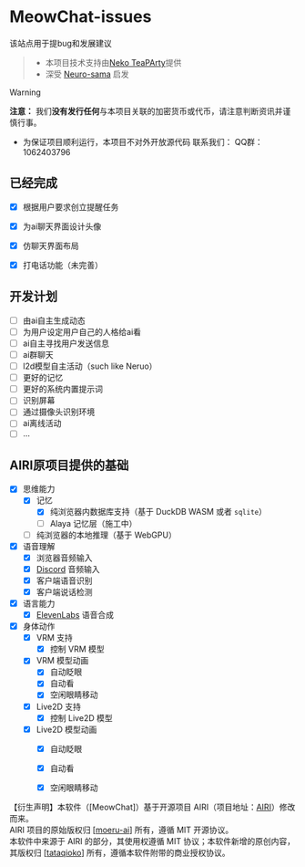 # MeowChat-issues
该站点用于提bug和发展建议
> - 本项目技术支持由[Neko TeaPArty](https://api.nktp.top)提供
> - 深受 [Neuro-sama](https://www.youtube.com/@Neurosama) 启发


> [!WARNING]
> **注意：**
> 我们**没有发行任何**与本项目关联的加密货币或代币，请注意判断资讯并谨慎行事。
> - 为保证项目顺利运行，本项目不对外开放源代码
>  联系我们：
>  QQ群：1062403796


## 已经完成
- [x] 根据用户要求创立提醒任务
- [x] 为ai聊天界面设计头像
- [x] 仿聊天界面布局
- [x] 打电话功能（未完善）
 


## 开发计划
- [ ] 由ai自主生成动态
- [ ] 为用户设定用户自己的人格给ai看
- [ ] ai自主寻找用户发送信息
- [ ] ai群聊天
- [ ] l2d模型自主活动（such like Neruo）
- [ ] 更好的记忆
- [ ] 更好的系统内置提示词
- [ ] 识别屏幕
- [ ] 通过摄像头识别环境
- [ ] ai离线活动
- [ ] ...

## AIRI原项目提供的基础

- [x] 思维能力
  - [x] 记忆
    - [x] 纯浏览器内数据库支持（基于 DuckDB WASM 或者 `sqlite`）
    - [ ] Alaya 记忆层（施工中）
  - [ ] 纯浏览器的本地推理（基于 WebGPU）
- [x] 语音理解
  - [x] 浏览器音频输入
  - [x] [Discord](https://discord.com) 音频输入
  - [x] 客户端语音识别
  - [x] 客户端说话检测
- [x] 语言能力
  - [x] [ElevenLabs](https://elevenlabs.io/) 语音合成
- [x] 身体动作
  - [x] VRM 支持
    - [x] 控制 VRM 模型
  - [x] VRM 模型动画
    - [x] 自动眨眼
    - [x] 自动看
    - [x] 空闲眼睛移动
  - [x] Live2D 支持
    - [x] 控制 Live2D 模型
  - [x] Live2D 模型动画
    - [x] 自动眨眼
    - [x] 自动看
    - [x] 空闲眼睛移动
       

【衍生声明】本软件（[MeowChat]）基于开源项目 AIRI（项目地址：[AIRI](https://github.com/moeru-ai/airi)）修改而来。  
AIRI 项目的原始版权归 [[moeru-ai](https://github.com/moeru-ai)] 所有，遵循 MIT 开源协议。  
本软件中来源于 AIRI 的部分，其使用权遵循 MIT 协议；本软件新增的原创内容，其版权归 [[tataqioko](https://github.com/tataqioko)] 所有，遵循本软件附带的商业授权协议。

